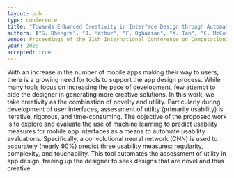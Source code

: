 ```yaml
---
layout: pub
type: conference
title: "Towards Enhanced Creativity in Interface Design through Automated Usability Evaluation"
authors: ["S. Dhengre", "J. Mathur", "F. Oghazian", "X. Tan", "C. McComb"]
venue: Proceedings of the 11th International Conference on Computational Creativity
year: 2020
accepted: true
---
```

With an increase in the number of mobile apps making their way to users, there is a growing need for tools to support the app design process. While many tools focus on increasing the pace of development, few attempt to aide the designer in generating more creative solutions. In this work, we take creativity as the combination of novelty and utility. Particularly during development of user interfaces, assessment of utility (primarily usability) is iterative, rigorous, and time-consuming. The objective of the proposed work is to explore and evaluate the use of machine learning to predict usability measures for mobile app interfaces as a means to automate usability evaluations. Specifically, a convolutional neural network (CNN) is used to accurately (nearly 90%) predict three usability measures: regularity, complexity, and touchability. This tool automates the assessment of utility in app design, freeing up the designer to seek designs that are novel and thus creative.